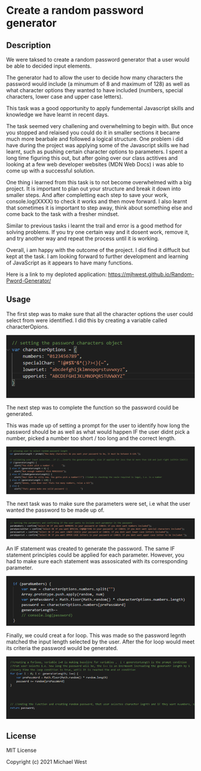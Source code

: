 # Create a random password generator 

## Description
We were taksed to create a random password generator that a user would be able to decided input elements.

The generator had to allow the user to decide how many characters the password would include (a minumum of 8 and maximum of 128) as well as what character options they wanted to have included (numbers, special characters, lower case and upper case letters). 

This task was a good opportunity to apply fundemental Javascript skills and knowledge we have learnt in recent days.

The task seemed very challening and overwhelming to begin with. But once you stopped and relaised you could do it in smaller sections it became much more bearbale and followed a logical structure. One problem i did have during the project was applying some of the Javascript skills we had learnt, such as pushing certain character options to parameters. I spent a long time figuring this out, but after going over our class actitives and looking at a few web developer websites (MDN Web Docs) i was able to come up with a successful solution. 

One thing i learned from this task is to not become overwhelmed with a big project. It is important to plan out your structure and break it down into smaller steps. And after completting each step to save your work, console.log(XXXX) to check it works and then move forward. I also learnt that sometimes it is important to step away, think about something else and come back to the task with a fresher mindset. 

Similar to previous tasks i learnt the trail and error is a good method for solving problems. If you try one certain way and it dosent work, remove it, and try another way and repeat the process until it is working. 

Overall, i am happy with the outcome of the project. I did find it diffuclt but kept at the task. I am looking forward to further development and learning of JavaScript as it appears to have many functions. 

Here is a link to my deploted application:
https://mjhwest.github.io/Random-Pword-Generator/

## Usage

The first step was to make sure that all the character options the user could select from were identified. 
I did this by creating a variable called characterOpions. 

![characterOptions](assets/screenshots/characterOptions.png)

The next step was to complete the function so the password could be generated. 

This was made up of setting a prompt for the user to identify how long the password should be as well as what would happen  IF the user didnt pick a number, picked a number too short / too long and the correct length. 

![input](assets/screenshots/input.png)

The next task was to make sure the parameters were set, i.e what the user wanted the password to be made up of. 

![para](assets/screenshots/para.png)

An IF statement was created to generate the password. The same IF statement principles could be applied for each parameter. However, you had to make sure each statement was assosicated with its corresponding parameter. 

![if](assets/screenshots/if.png)

Finally, we could creat a for loop. This was made so the password legnth matched the input length selected by the user. After the for loop would meet its criteria the password would be generated. 

![for](assets/screenshots/for.png)

## License
  
MIT License

Copyright (c) 2021 Michael West

